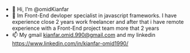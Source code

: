- 👋 Hi, I’m @omidKianfar
- 🌱 Im Front-End devloper specialist in javascript frameworks. 
I have experience close 2 years work freelancer and after that i have remote experience with a Front-End project team more that 2 years 
- 📫 My gmail kianfar.omid.990@gmail.com and my linkedin https://www.linkedin.com/in/kianfar-omid1990/

